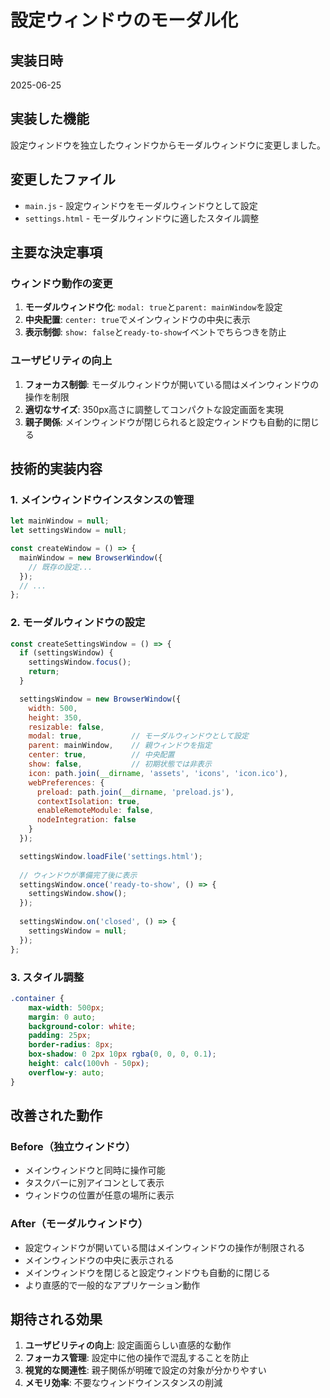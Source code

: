 # 設定ウィンドウのモーダル化

## 実装日時
2025-06-25

## 実装した機能
設定ウィンドウを独立したウィンドウからモーダルウィンドウに変更しました。

## 変更したファイル
- `main.js` - 設定ウィンドウをモーダルウィンドウとして設定
- `settings.html` - モーダルウィンドウに適したスタイル調整

## 主要な決定事項

### ウィンドウ動作の変更
1. **モーダルウィンドウ化**: `modal: true`と`parent: mainWindow`を設定
2. **中央配置**: `center: true`でメインウィンドウの中央に表示
3. **表示制御**: `show: false`と`ready-to-show`イベントでちらつきを防止

### ユーザビリティの向上
1. **フォーカス制御**: モーダルウィンドウが開いている間はメインウィンドウの操作を制限
2. **適切なサイズ**: 350px高さに調整してコンパクトな設定画面を実現
3. **親子関係**: メインウィンドウが閉じられると設定ウィンドウも自動的に閉じる

## 技術的実装内容

### 1. メインウィンドウインスタンスの管理
```javascript
let mainWindow = null;
let settingsWindow = null;

const createWindow = () => {
  mainWindow = new BrowserWindow({
    // 既存の設定...
  });
  // ...
};
```

### 2. モーダルウィンドウの設定
```javascript
const createSettingsWindow = () => {
  if (settingsWindow) {
    settingsWindow.focus();
    return;
  }

  settingsWindow = new BrowserWindow({
    width: 500,
    height: 350,
    resizable: false,
    modal: true,           // モーダルウィンドウとして設定
    parent: mainWindow,    // 親ウィンドウを指定
    center: true,          // 中央配置
    show: false,           // 初期状態では非表示
    icon: path.join(__dirname, 'assets', 'icons', 'icon.ico'),
    webPreferences: {
      preload: path.join(__dirname, 'preload.js'),
      contextIsolation: true,
      enableRemoteModule: false,
      nodeIntegration: false
    }
  });

  settingsWindow.loadFile('settings.html');
  
  // ウィンドウが準備完了後に表示
  settingsWindow.once('ready-to-show', () => {
    settingsWindow.show();
  });
  
  settingsWindow.on('closed', () => {
    settingsWindow = null;
  });
};
```

### 3. スタイル調整
```css
.container {
    max-width: 500px;
    margin: 0 auto;
    background-color: white;
    padding: 25px;
    border-radius: 8px;
    box-shadow: 0 2px 10px rgba(0, 0, 0, 0.1);
    height: calc(100vh - 50px);
    overflow-y: auto;
}
```

## 改善された動作

### Before（独立ウィンドウ）
- メインウィンドウと同時に操作可能
- タスクバーに別アイコンとして表示
- ウィンドウの位置が任意の場所に表示

### After（モーダルウィンドウ）
- 設定ウィンドウが開いている間はメインウィンドウの操作が制限される
- メインウィンドウの中央に表示される
- メインウィンドウを閉じると設定ウィンドウも自動的に閉じる
- より直感的で一般的なアプリケーション動作

## 期待される効果
1. **ユーザビリティの向上**: 設定画面らしい直感的な動作
2. **フォーカス管理**: 設定中に他の操作で混乱することを防止
3. **視覚的な関連性**: 親子関係が明確で設定の対象が分かりやすい
4. **メモリ効率**: 不要なウィンドウインスタンスの削減